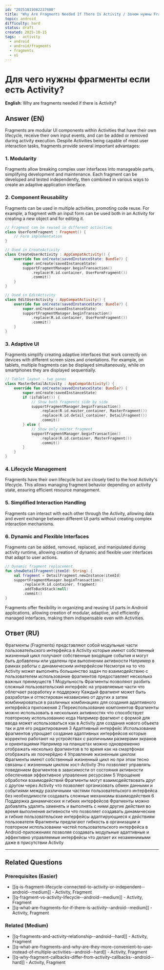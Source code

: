```yaml
---
id: "20251015082237400"
title: "Why Are Fragments Needed If There Is Activity / Зачем нужны Fragment если есть Activity"
topic: android
difficulty: hard
status: draft
created: 2025-10-15
tags: - activity
  - android
  - android/fragments
  - fragments
  - ui
---
```

# Для чего нужны фрагменты если есть Activity?

**English**: Why are fragments needed if there is Activity?

## Answer (EN)
Fragments are modular UI components within Activities that have their own lifecycle, receive their own input events, and can be added or removed during activity execution. Despite Activities being capable of most user interaction tasks, fragments provide several important advantages:

### 1. Modularity

Fragments allow breaking complex user interfaces into manageable parts, simplifying development and maintenance. Each fragment can be developed and tested independently, then combined in various ways to create an adaptive application interface.

### 2. Component Reusability

Fragments can be used in multiple activities, promoting code reuse. For example, a fragment with an input form can be used both in an Activity for creating a new object and for editing it.

```kotlin
// Fragment can be reused in different activities
class UserFormFragment : Fragment() {
    // Form implementation
}

// Used in CreateActivity
class CreateUserActivity : AppCompatActivity() {
    override fun onCreate(savedInstanceState: Bundle?) {
        super.onCreate(savedInstanceState)
        supportFragmentManager.beginTransaction()
            .replace(R.id.container, UserFormFragment())
            .commit()
    }
}

// Used in EditActivity
class EditUserActivity : AppCompatActivity() {
    override fun onCreate(savedInstanceState: Bundle?) {
        super.onCreate(savedInstanceState)
        supportFragmentManager.beginTransaction()
            .replace(R.id.container, UserFormFragment())
            .commit()
    }
}
```

### 3. Adaptive UI

Fragments simplify creating adaptive interfaces that work correctly on devices with different screen sizes and orientations. For example, on tablets, multiple fragments can be displayed simultaneously, while on smartphones they are displayed sequentially.

```kotlin
// Tablet layout - two panes
class MasterDetailActivity : AppCompatActivity() {
    override fun onCreate(savedInstanceState: Bundle?) {
        super.onCreate(savedInstanceState)
        if (isTablet()) {
            // Show both fragments side by side
            supportFragmentManager.beginTransaction()
                .replace(R.id.master_container, MasterFragment())
                .replace(R.id.detail_container, DetailFragment())
                .commit()
        } else {
            // Show only master fragment
            supportFragmentManager.beginTransaction()
                .replace(R.id.container, MasterFragment())
                .commit()
        }
    }
}
```

### 4. Lifecycle Management

Fragments have their own lifecycle but are closely tied to the host Activity's lifecycle. This allows managing fragment behavior depending on activity state, ensuring efficient resource management.

### 5. Simplified Interaction Handling

Fragments can interact with each other through the Activity, allowing data and event exchange between different UI parts without creating complex interaction mechanisms.

### 6. Dynamic and Flexible Interfaces

Fragments can be added, removed, replaced, and manipulated during activity runtime, allowing creation of dynamic and flexible user interfaces that adapt to user actions.

```kotlin
// Dynamic fragment replacement
fun showDetailFragment(itemId: String) {
    val fragment = DetailFragment.newInstance(itemId)
    supportFragmentManager.beginTransaction()
        .replace(R.id.container, fragment)
        .addToBackStack(null)
        .commit()
}
```

Fragments offer flexibility in organizing and reusing UI parts in Android applications, allowing creation of modular, adaptive, and efficiently managed interfaces, making them indispensable even with Activities.

## Ответ (RU)
Фрагменты (Fragments) представляют собой модульные части пользовательского интерфейса в Activity которые имеют собственный жизненный цикл получают собственные входящие события и могут быть добавлены или удалены при выполнении активности Например в рамках работы с динамическим интерфейсом Несмотря на то что Activity может выполнять большинство задач по взаимодействию с пользователем использование фрагментов предоставляет несколько важных преимуществ 1 Модульность Фрагменты позволяют разбить сложный пользовательский интерфейс на управляемые части что облегчает разработку и поддержку Каждый фрагмент может быть разработан и оттестирован независимо от других а затем комбинироваться в различных комбинациях для создания адаптивного интерфейса приложения 2 Переиспользование компонентов Фрагменты можно использовать в нескольких активностях что способствует повторному использованию кода Например фрагмент с формой для ввода может использоваться как в Activity для создания нового объекта так и для его редактирования 3 Адаптивный интерфейс Использование фрагментов упрощает создание адаптивных интерфейсов которые корректно работают на устройствах с различными размерами экранов и ориентациями Например на планшетах можно одновременно отображать несколько фрагментов в то время как на смартфонах отображать их поочерёдно 4 Управление жизненным циклом Фрагменты имеют собственный жизненный цикл но при этом тесно связаны с жизненным циклом хост-Activity Это позволяет управлять поведением фрагментов в зависимости от состояния активности обеспечивая эффективное управление ресурсами 5 Упрощение обработки взаимодействий Фрагменты могут взаимодействовать друг с другом через Activity что позволяет организовать обмен данными и событиями между различными частями пользовательского интерфейса без необходимости создавать сложные механизмы взаимодействия 6 Поддержка динамических и гибких интерфейсов Фрагменты можно добавлять удалять заменять и выполнять с ними другие действия во время выполнения активности что позволяет создавать динамические и гибкие пользовательские интерфейсы адаптирующиеся к действиям пользователя Фрагменты предлагают гибкость в организации и повторном использовании частей пользовательского интерфейса в Android-приложениях позволяя создавать модульные адаптивные и эффективно управляемые интерфейсы что делает их незаменимыми даже в присутствии Activity


---

## Related Questions

### Prerequisites (Easier)
- [[q-is-fragment-lifecycle-connected-to-activity-or-independent--android--medium]] - Activity, Fragment
- [[q-fragment-vs-activity-lifecycle--android--medium]] - Activity, Fragment
- [[q-what-are-fragments-for-if-there-is-activity--android--medium]] - Activity, Fragment

### Related (Medium)
- [[q-fragments-and-activity-relationship--android--hard]] - Activity, Fragment
- [[q-what-are-fragments-and-why-are-they-more-convenient-to-use-instead-of-multiple-activities--android--hard]] - Activity, Fragment
- [[q-why-fragment-callbacks-differ-from-activity-callbacks--android--hard]] - Activity, Fragment
